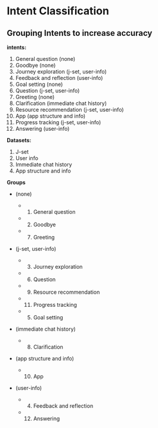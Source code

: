 # Intent Classification

## Grouping Intents to increase accuracy
**intents:**
1. General question (none)
2. Goodbye (none)
3. Journey exploration (j-set, user-info)
4. Feedback and reflection (user-info)
5. Goal setting (none)
6. Question (j-set, user-info)
7. Greeting (none)
8. Clarification (immediate chat history)
9. Resource recommendation (j-set, user-info)
10. App (app structure and info)
11. Progress tracking (j-set, user-info)
12. Answering (user-info)

**Datasets:**
1. J-set
2. User info
3. Immediate chat history
4. App structure and info
   
**Groups**
- (none)
  - 1. General question
  - 2. Goodbye
  - 7. Greeting

- (j-set, user-info)
  - 3. Journey exploration
  - 6. Question
  - 9. Resource recommendation
  - 11. Progress tracking
  - 5. Goal setting

- (immediate chat history)
  - 8. Clarification

- (app structure and info)
  - 10. App

- (user-info)
  - 4. Feedback and reflection
  - 12. Answering


